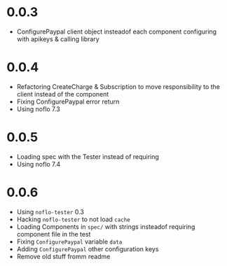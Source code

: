 # 0.0.3
* ConfigurePaypal client object insteadof each component configuring with apikeys & calling library

# 0.0.4
* Refactoring CreateCharge & Subscription to move responsibility to the client instead of the component
* Fixing ConfigurePaypal error return
* Using noflo 7.3

# 0.0.5
* Loading spec with the Tester instead of requiring
* Using noflo 7.4

# 0.0.6
* Using `noflo-tester` 0.3
* Hacking `noflo-tester` to not load `cache`
* Loading Components in `spec/` with strings insteadof requiring component file in the test
* Fixing `ConfigurePaypal` variable `data`
* Adding `ConfigurePaypal` other configuration keys
* Remove old stuff fromm readme
